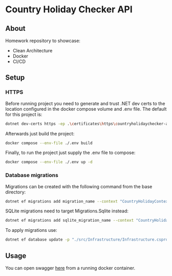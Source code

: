 # Country Holiday Checker API

## About

Homework repository to showcase:
- Clean Architecture
- Docker
- CI/CD

## Setup
### HTTPS

Before running project you need to generate and trust .NET dev certs to the location configured in the docker compose volume and .env file. The default for this project is:

```sh
dotnet dev-certs https -ep .\certificates\https\countryholidaychecker-api.pfx -p hrkapdo876ABsa0dyasd89dya08isy --trust
```
Afterwards just build the project:
```sh
docker compose --env-file ./.env build
```
Finally, to run the project just supply the .env file to compose:
```sh
docker compose --env-file ./.env up -d
```

### Database migrations

Migrations can be created with the following command from the base directory:
```sh
dotnet ef migrations add migration_name --context "CountryHolidayContext" -p "./src/Infrastructure/Infrastructure.csproj" -o "./Migrations" -s "./src/API/API.csproj"
```
SQLite migrations need to target Migrations.Sqlite instead:
```sh
dotnet ef migrations add sqlite_migration_name --context "CountryHolidayContext" -p "./src/Migrations.Sqlite/Migrations.Sqlite.csproj" -o "./Migrations" -s "./src/API/API.csproj"
```

To apply migrations use:
```sh
dotnet ef database update -p "./src/Infrastructure/Infrastructure.csproj" -s "./src/API/API.csproj"
```

## Usage

You can open swagger [here](https://localhost:8081/swagger/index.html) from a running docker container.
